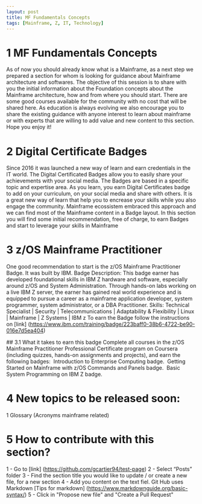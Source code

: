 ```yaml
---
layout: post
title: MF Fundamentals Concepts
tags: [Mainframe, Z, IT, Technology]
---
```


# 1 MF Fundamentals Concepts
As of now you should already know what is a Mainframe, as a next step we prepared a section for whom is looking for guidance about Mainframe architecture and softwares. 
The objective of this session is to share with you the initial information about the Foundation concepts about the Mainframe architecture, how and from where you should start.
There are some good courses available for the community with no cost that will be shared here. As education is always evolving we also encourage you to share the existing guidance with anyone interest to learn about mainframe or with experts that are willing to add value and new content to this section. 
Hope you enjoy it!

# 2 Digital Certificate Badges
Since 2016 it was launched a new way of learn and earn credentials in the IT world. The Digital Certificated Badges allow you to easily share your achievements with your social media. The Badges are based in a specific topic and expertise area. As you learn, you earn Digital Certificates badge to add on your curriculum, on your social media and share with others. It is a great new way of learn that help you to encrease your skills while you also engage the community. Mainframe ecossistem embraced this approach and we can find most of the Mainframe content in a Badge layout. In this section you will find some initial recommendation, free of charge, to earn Badges and start to leverage your skills in Mainframe


# 3 z/OS Mainframe Practitioner 
One good recommendation to start is the z/OS Mainframe Practitioner Badge. It was built by IBM.
Badge Description: This badge earner has developed foundational skills in IBM Z hardware and software, especially around z/OS and System Administration. Through hands-on labs working on a live IBM Z server, the earner has gained real world experience and is equipped to pursue a career as a mainframe application developer, system programmer, system administrator, or a DBA Practitioner.
Skills: Technical Specialist | Security | Telecommunications | Adaptability & Flexibility | Linux | Mainframe | Z Systems | IBM z
To earn the Badge follow the instructions on [link] (https://www.ibm.com/training/badge/223baff0-38b6-4722-be90-016e7d5ea404)

## 3.1 What it takes to earn this badge
Complete all courses in the z/OS Mainframe Practitioner Professional Certificate program on Coursera (including quizzes, hands-on assignments and projects), and earn the following badges:
 Introduction to Enterprise Computing badge.
 Getting Started on Mainframe with z/OS Commands and Panels badge.
 Basic System Programming on IBM Z badge.


# 4 New topics to be released soon: 
 1 Glossary (Acronyms mainframe related) 

# 5 How to contribute with this section?
1 - Go to [link] (https://github.com/gcartier94/test-page)
2 - Select “Posts” folder
3 - Find the section title you would like to update / or create a new file, for a new section
4 - Add you content on the text fiel. Git Hub uses Markdown [Tips for markdown] (https://www.markdownguide.org/basic-syntax/) 
5 - Click in "Propose new file" and "Create a Pull Request"
